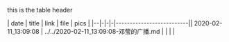 this is the table header


| date | title | link | file | pics |
|--|-|-|-|--------------------------|| 2020-02-11_13:09:08 | ../../2020-02-11_13:09:08-邓莹的广播.md | [](https://www.douban.com/people/1502959/) | [](../../2020-02-11_13:09:08-邓莹的广播.md) | [](../.././pic/2020-02-11_13:09:08-邓莹的广播1.jpg) |